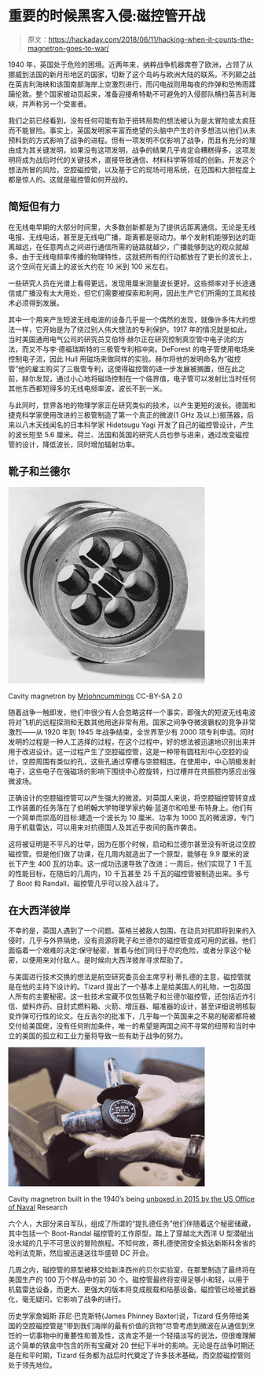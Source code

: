# 重要的时候黑客入侵:磁控管开战

> 原文：<https://hackaday.com/2018/06/11/hacking-when-it-counts-the-magnetron-goes-to-war/>

1940 年，英国处于危险的困境。近两年来，纳粹战争机器席卷了欧洲，占领了从挪威到法国的新月形地区的国家，切断了这个岛屿与欧洲大陆的联系。不列颠之战在英吉利海峡和该国南部海岸上空激烈进行，而闪电战则用每夜的炸弹和恐怖雨蹂躏伦敦。整个国家被动员起来，准备迎接希特勒不可避免的入侵部队横扫英吉利海峡，并声称另一个受害者。

我们之前已经看到，没有任何可能有助于扭转局势的想法被认为是太冒险或太疯狂而不能冒险。事实上，英国发明家丰富而绝望的头脑中产生的许多想法以他们从未预料到的方式影响了战争的进程。但有一项发明不仅影响了战争，而且有充分的理由成为其关键发明，如果没有这项发明，战争的结果几乎肯定会糟糕得多，这项发明将成为战后时代的关键技术，直接导致通信、材料科学等领域的创新。开发这个想法所冒的风险，空腔磁控管，以及基于它的现场可用系统，在范围和大胆程度上都是惊人的。这就是磁控管如何开战的。

## 简短但有力

在无线电早期的大部分时间里，大多数创新都是为了提供远距离通信。无论是无线电报、无线电话，甚至是无线电广播，距离都是驱动力。单个发射机能够到达的距离越远，在任意两点之间进行通信所需的链路就越少，广播能够到达的观众就越多。由于无线电频率传播的物理特性，这就把所有的行动都放在了更长的波长上，这个空间在光谱上的波长大约在 10 米到 100 米左右。

一些研究人员在光谱上看得更远，发现用厘米测量波长更好。这些频率对于长途通信或广播没有太大用处，但它们需要被探索和利用，因此生产它们所需的工具和技术必须得到发展。

其中一个用来产生短波无线电波的设备几乎是一个偶然的发现，就像许多伟大的想法一样，它开始是为了绕过别人伟大想法的专利保护。1917 年的情况就是如此，当时美国通用电气公司的研究员艾伯特·赫尔正在研究控制真空管中电子流的方法，而又不与李·德福瑞斯特的三极管专利相冲突。DeForest 的电子管使用电场来控制电子流，因此 Hull 用磁场来做同样的实验。赫尔将他的发明命名为“磁控管”他的雇主购买了三极管专利，这使得磁控管的进一步发展被搁置，但在此之前，赫尔发现，通过小心地将磁场控制在一个临界值，电子管可以发射比当时任何其他东西都短得多的无线电频率波，波长不到一米。

与此同时，世界各地的物理学家正在研究类似的技术，以产生更短的波长。德国和捷克科学家使用改进的三极管制造了第一个真正的微波(1 GHz 及以上)振荡器，后来以八木天线闻名的日本科学家 Hidetsugu Yagi 开发了自己的磁控管设计，产生的波长短至 5.6 厘米。荷兰、法国和英国的研究人员也参与进来，通过改变磁控管的设计，降低波长，同时增加辐射功率。

## 靴子和兰德尔

![](img/f6e663be66e34ecf1543534657ab579e.png)

Cavity magnetron by [Mrjohncummings](https://commons.wikimedia.org/wiki/File:Original_cavity_magnetron,_1940_(9663811280).jpg) CC-BY-SA 2.0

随着战争一触即发，他们中很少有人会忽略这样一个事实，即强大的短波无线电波将对飞机的远程探测和无数其他用途非常有用。国家之间争夺微波霸权的竞争非常激烈——从 1920 年到 1945 年战争结束，全世界至少有 2000 项专利申请。同时发明的过程是一种人工选择的过程，在这个过程中，好的想法被迅速地识别出来并用于改进设计。这一过程产生了空腔磁控管，这是一种带有圆柱形中心空腔的设计，空腔周围有类似的孔，这些孔通过窄槽与空腔相连。在使用中，中心阴极发射电子，这些电子在强磁场的影响下围绕中心腔旋转，扫过槽并在共振腔内感应出强微波场。

正确设计的空腔磁控管可以产生强大的微波。对英国人来说，将空腔磁控管转变成工作装置的任务落在了伯明翰大学物理学家约翰·蓝道尔和哈里·布特身上。他们有一个简单而崇高的目标:建造一个波长为 10 厘米、功率为 1000 瓦的微波源，专门用于机载雷达，可以用来对抗德国人及其近乎夜间的轰炸袭击。

这将被证明是不平凡的壮举，因为在那个时候，启动和兰德尔甚至没有听说过空腔磁控管。但是他们做了功课，在几周内就造出了一个原型，能够在 9.9 厘米的波长下产生 400 瓦的功率。这一成功迅速导致了改进；一周后，他们实现了 1 千瓦的性能目标，在随后的几周内，10 千瓦甚至 25 千瓦的磁控管被制造出来。多亏了 Boot 和 Randall，磁控管几乎可以投入战斗了。

## 在大西洋彼岸

不幸的是，英国人遇到了一个问题。英格兰被敌人包围，在动员对抗即将到来的入侵时，几乎与外界隔绝，没有资源将靴子和兰德尔的磁控管变成可用的武器。他们面临着一个艰难的决定:保守秘密，冒着与他们同归于尽的危险，或者分享这个秘密，以便用来对付敌人。是时候向大西洋彼岸寻求帮助了。

与美国进行技术交换的想法是航空研究委员会主席亨利·蒂扎德的主意，磁控管就是在他的主持下设计的。Tizard 提出了一个基本上是给美国人的礼物，一包英国人所有的主要秘密。这一批技术宝藏不仅包括靴子和兰德尔磁控管，还包括近炸引信、塑料炸药、自封式燃料箱、火箭、增压器、瞄准器的设计，甚至详细说明核裂变炸弹可行性的论文。在丘吉尔的批准下，几乎每一个英国来之不易的秘密都将被交付给美国佬，没有任何附加条件，唯一的希望是两国之间不寻常的纽带和当时中立的美国的孤立和工业力量将导致一些有助于战争的努力。

[![](img/f92fdf3f48ee71fd64f58d90bac26596.png)](https://www.youtube.com/watch?v=veJ7Glm_Qhg)

Cavity magnetron built in the 1940’s being [unboxed in 2015 by the US Office of Naval](https://www.youtube.com/watch?v=veJ7Glm_Qhg) Research

六个人，大部分来自军队，组成了所谓的“提扎德任务”他们伴随着这个秘密储藏，其中包括一个 Boot-Randal 磁控管的工作原型，踏上了穿越北大西洋 U 型潜艇出没水域的几乎不可思议的冒险旅程。不知何故，蒂扎德使团安全抵达新斯科舍省的哈利法克斯，然后被迅速送往华盛顿 DC 开会。

几周之内，磁控管的原型被移交给新泽西州的贝尔实验室，在那里制造了最终将在美国生产的 100 万个样品中的前 30 个。磁控管最终将变得足够小和轻，以用于机载雷达设备，而更大、更强大的版本将变成舰载和陆基设备。磁控管已经被武器化，毫无疑问，它影响了战争的进行。

历史学家詹姆斯·菲尼·巴克斯特(James Phinney Baxter)说，Tizard 任务带给美国的空腔磁控管是“带到我们海岸的最有价值的货物”尽管考虑到微波在从通信到烹饪的一切事物中的重要性和普及性，这肯定不是一个轻描淡写的说法，但很难理解这个简单的铁盒中包含的所有宝藏对 20 世纪下半叶的影响。无论是在战争时期还是在和平时期，Tizard 任务都为战后时代奠定了许多技术基础，而空腔磁控管则处于领先地位。